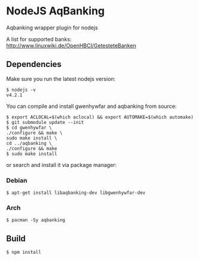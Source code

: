 # NodeJS AqBanking

Aqbanking wrapper plugin for nodejs

A list for supported banks: http://www.linuxwiki.de/OpenHBCI/GetesteteBanken

## Dependencies

Make sure you run the latest nodejs version:

    $ nodejs -v
    v4.2.1

You can compile and install gwenhywfar and aqbanking from source:

    $ export ACLOCAL=$(which aclocal) && export AUTOMAKE=$(which automake)
    $ git submodule update --init
    $ cd gwenhywfar \
    ./configure && make \
    sudo make install \
    cd ../aqbanking \
    ./configure && make
    $ sudo make install

or search and install it via package manager:

### Debian

    $ apt-get install libaqbanking-dev libgwenhywfar-dev

### Arch

    $ pacman -Sy aqbanking

## Build

    $ npm install
